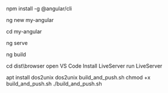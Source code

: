 npm install -g @angular/cli

ng new my-angular

cd my-angular

ng serve

ng build

cd dist\browser 
open VS Code
Install LiveServer
run LiveServer

apt install dos2unix
dos2unix build_and_push.sh
chmod +x build_and_push.sh
./build_and_push.sh
